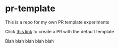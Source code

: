 # pr-template

This is a repo for my own PR template experiments

Click [this link](https://github.com/sformichella/pr-template/compare?expand=1&template=default.md) to create a PR with the default template

Blah blah blah blah blah
